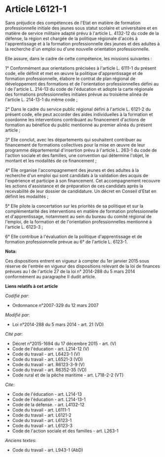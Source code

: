 # Article L6121-1

Sans préjudice des compétences de l'Etat en matière de formation professionnelle initiale des jeunes sous statut scolaire et
universitaire et en matière de service militaire adapté prévu à l'article L. 4132-12 du code de la défense, la région est
chargée de la politique régionale d'accès à l'apprentissage et à la formation professionnelle des jeunes et des adultes à la
recherche d'un emploi ou d'une nouvelle orientation professionnelle. 

Elle assure, dans le cadre de cette compétence, les missions suivantes : 

1° Conformément aux orientations précisées à l'article L. 6111-1 du présent code, elle définit et met en œuvre la politique
d'apprentissage et de formation professionnelle, élabore le contrat de plan régional de développement des formations et de
l'orientation professionnelles défini au I de l'article L. 214-13 du code de l'éducation et adopte la carte régionale des
formations professionnelles initiales prévue au troisième alinéa de l'article L. 214-13-1 du même code ; 

2° Dans le cadre du service public régional défini à l'article L. 6121-2 du présent code, elle peut accorder des aides
individuelles à la formation et coordonne les interventions contribuant au financement d'actions de formation au bénéfice du
public mentionné au premier alinéa du présent article ; 

3° Elle conclut, avec les départements qui souhaitent contribuer au financement de formations collectives pour la mise en
œuvre de leur programme départemental d'insertion prévu à l'article L. 263-1 du code de l'action sociale et des familles, une
convention qui détermine l'objet, le montant et les modalités de ce financement ; 

4° Elle organise l'accompagnement des jeunes et des adultes à la recherche d'un emploi qui sont candidats à la validation des
acquis de l'expérience et participe à son financement. Cet accompagnement recouvre les actions d'assistance et de préparation
de ces candidats après la recevabilité de leur dossier de candidature. Un décret en Conseil d'Etat en définit les
modalités ; 

5° Elle pilote la concertation sur les priorités de sa politique et sur la complémentarité des interventions en matière de
formation professionnelle et d'apprentissage, notamment au sein du bureau du comité régional de l'emploi, de la formation et
de l'orientation professionnelles mentionné à l'article L. 6123-3 ; 

6° Elle contribue à l'évaluation de la politique d'apprentissage et de formation professionnelle prévue au 6° de l'article L.
6123-1.

**Nota:**

Ces dispositions entrent en vigueur à compter du 1er janvier 2015 sous réserve de l'entrée en vigueur des dispositions
relevant de la loi de finances prévues au I de l'article 27 de la loi n° 2014-288 du 5 mars 2014 conformément au paragraphe
II dudit article.

**Liens relatifs à cet article**

_Codifié par_:

  - Ordonnance n°2007-329 du 12 mars 2007

_Modifié par_:

  - Loi n°2014-288 du 5 mars 2014 - art. 21 (VD)

_Cité par_:

  - Décret n°2015-1694 du 17 décembre 2015 - art. (V)
  - Code de l'éducation - art. L214-12 (V)
  - Code du travail - art. L6423-1 (V)
  - Code du travail - art. L6521-3 (VD)
  - Code du travail - art. R6123-3-9 (V)
  - Code du travail - art. R6352-35 (VD)
  - Code rural et de la pêche maritime - art. L718-2-2 (VT)

_Cite_:

  - Code de l'éducation - art. L214-13
  - Code de l'éducation - art. L214-13-1
  - Code de la défense. - art. L4132-12
  - Code du travail - art. L6111-1
  - Code du travail - art. L6121-2
  - Code du travail - art. L6123-1
  - Code du travail - art. L6123-3
  - Code de l'action sociale et des familles - art. L263-1

_Anciens textes_:

  - Code du travail - art. L943-1 (AbD)
